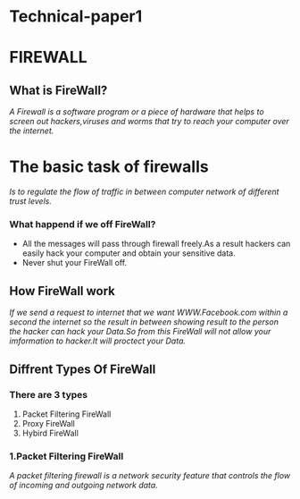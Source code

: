 # Technical-paper1

# FIREWALL
## What is FireWall?
*A Firewall is a software program or a piece of hardware that helps to screen out 
      hackers,viruses and worms that try to reach your computer over the internet.*
# The basic task of firewalls
 *Is to regulate the flow of traffic in between computer network of different trust levels.*
 ### What happend if we off FireWall?
 - All the messages will pass through firewall freely.As a result hackers can easily hack your
        computer and obtain your sensitive data.
 - Never shut your FireWall off.
## How FireWall work
*If we send a request to internet that we want WWW.Facebook.com within a second the internet so the result in between 
    showing result to the person the hacker can hack your Data.So from this FireWall will not allow your imformation to
    hacker.It will proctect your Data.*
## Diffrent Types Of FireWall
### There are 3 types
1. Packet Filtering FireWall
2. Proxy FireWall
3. Hybird FireWall
### 1.Packet Filtering FireWall
*A packet filtering firewall is a network security feature that controls the flow of incoming and outgoing network data.*
 
          
